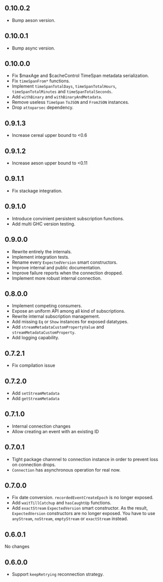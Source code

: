 0.10.0.2
--------
* Bump aeson version.

0.10.0.1
--------
* Bump async version.


0.10.0.0
--------
* Fix $maxAge and $cacheControl TimeSpan metadata serialization.
* Fix `timeSpanFrom*` functions.
* Implement `timeSpanTotalDays`, `timeSpanTotalHours`, `timeSpanTotalMinutes` and `timeSpanTotalSeconds`.
* Add `withBinary` and `withBinaryAndMetadata`.
* Remove useless `TimeSpan` `ToJSON` and `FromJSON` instances.
* Drop `attoparsec` dependency.

0.9.1.3
-------
* Increase cereal upper bound to <0.6

0.9.1.2
-------
* Increase aeson upper bound to <0.11

0.9.1.1
-------
* Fix stackage integration.

0.9.1.0
-------
* Introduce convinient persistent subscription functions.
* Add multi GHC version testing.

0.9.0.0
-------
* Rewrite entirely the internals.
* Implement integration tests.
* Rename every `ExpectedVersion` smart constructors.
* Improve internal and public documentation.
* Improve failure reports when the connection dropped.
* Implement more robust internal connection.

0.8.0.0
-------
* Implement competing consumers.
* Expose an uniform API among all kind of subscriptions.
* Rewrite internal subscription management.
* Add missing `Eq` or `Show` instances for exposed datatypes.
* Add `streamMetadataCustomPropertyValue` and `streamMetadataCustomProperty`.
* Add logging capability.

0.7.2.1
-------
* Fix compilation issue

0.7.2.0
-------
* Add `setStreamMetadata`
* Add `getStreamMetadata`

0.7.1.0
-------
* Internal connection changes
* Allow creating an event with an existing ID

0.7.0.1
-------
* Tight package channnel to connection instance in order to prevent loss on connection drops.
* `Connection` has asynchronous operation for real now.

0.7.0.0
-------
* Fix date conversion. `recordedEventCreateEpoch` is no longer exposed.
* Add `waitTillCatchup` and `hasCaughtUp` functions.
* Add `exactStream` `ExpectedVersion` smart constructor. As the result,
`ExpectedVersion` constructors are no longer exposed. You have to use
`anyStream`, `noStream`, `emptyStream` or `exactStream` instead.

0.6.0.1
-------
No changes

0.6.0.0
-------
* Support `keepRetrying` reconnection strategy.
